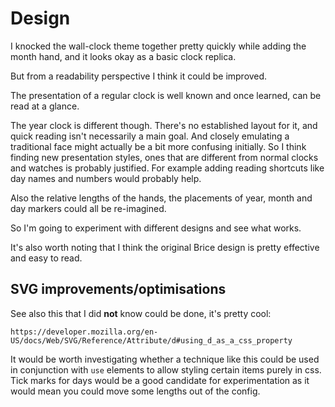 Design
======

I knocked the wall-clock theme together pretty quickly while adding the month hand, and it looks okay as a basic clock replica.

But from a readability perspective I think it could be improved.

The presentation of a regular clock is well known and once learned, can be read at a glance.

The year clock is different though.
There's no established layout for it, and quick reading isn't necessarily a main goal.
And closely emulating a traditional face might actually be a bit more confusing initially.
So I think finding new presentation styles, ones that are different from normal clocks and watches is probably justified.
For example adding reading shortcuts like day names and numbers would probably help.

Also the relative lengths of the hands, the placements of year, month and day markers could all be re-imagined.

So I'm going to experiment with different designs and see what works.

It's also worth noting that I think the original Brice design is pretty effective and easy to read.



SVG improvements/optimisations
------------------------------

See also this that I did **not** know could be done, it's pretty cool:

	https://developer.mozilla.org/en-US/docs/Web/SVG/Reference/Attribute/d#using_d_as_a_css_property


It would be worth investigating whether a technique like this could be used in conjunction with `use` elements to allow styling certain items purely in css.
Tick marks for days would be a good candidate for experimentation as it would mean you could move some lengths out of the config.

